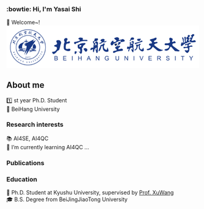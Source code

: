 ### :bowtie: Hi, I'm Yasai Shi 
👋 Welcome~!
![Image text](./BUAA-白底蓝字.png)
## About me
:one: st year Ph.D. Student  
:school: BeiHang University  

### Research interests
:books: AI4SE, AI4QC   
🌱 I’m currently learning AI4QC ...

### Publications


### Education
:necktie: Ph.D. Student at Kyushu University, supervised by [Prof. XuWang](xuwang.tech)  
:mortar_board: B.S. Degree from BeiJingJiaoTong University
